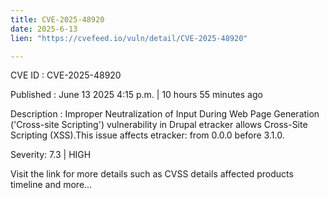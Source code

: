 ```yaml
---
title: CVE-2025-48920
date: 2025-6-13
lien: "https://cvefeed.io/vuln/detail/CVE-2025-48920"

---
```


CVE ID : CVE-2025-48920

Published :  June 13
2025
4:15 p.m. | 10 hours
55 minutes ago

Description : Improper Neutralization of Input During Web Page Generation ('Cross-site Scripting') vulnerability in Drupal etracker allows Cross-Site Scripting (XSS).This issue affects etracker: from 0.0.0 before 3.1.0.

Severity: 7.3 | HIGH

Visit the link for more details
such as CVSS details
affected products
timeline
and more...
